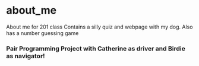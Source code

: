 # about_me
About me for 201 class
Contains a silly quiz and webpage with my dog.
Also has a number guessing game

### Pair Programming Project with Catherine as driver and Birdie as navigator!

